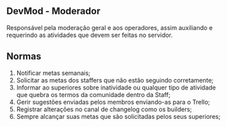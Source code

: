 ## DevMod - Moderador

Responsável pela moderação geral e aos operadores, assim auxiliando e requerindo as atividades que devem ser feitas no servidor.

## Normas 
<ol>
  <li>Notificar metas semanais;</li>
  <li>Solicitar as metas dos staffers que não estão seguindo corretamente;</li>
  <li>Informar ao superiores sobre inatividade ou qualquer tipo de atividade que quebra os termos da comunidade dentro da Staff;</li>
  <li>Gerir sugestões enviadas pelos membros enviando-as para o Trello;</li>
  <li>Registrar alterações no canal de changelog como os builders;</li>
  <li>Sempre alcançar suas metas que são solicitadas pelos seus superiores;</li>
</ol>
